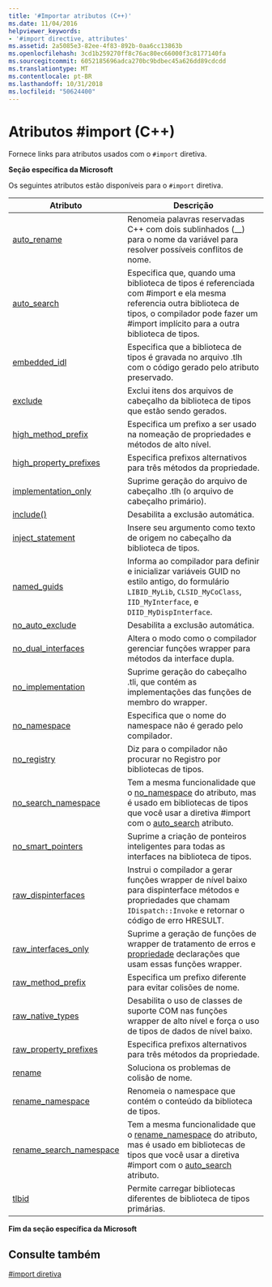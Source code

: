 ```yaml
---
title: '#Importar atributos (C++)'
ms.date: 11/04/2016
helpviewer_keywords:
- '#import directive, attributes'
ms.assetid: 2a5085e3-82ee-4f83-892b-0aa6cc13863b
ms.openlocfilehash: 3cd1b259270ff8c76ac80ec66000f3c8177140fa
ms.sourcegitcommit: 6052185696adca270bc9bdbec45a626dd89cdcdd
ms.translationtype: MT
ms.contentlocale: pt-BR
ms.lasthandoff: 10/31/2018
ms.locfileid: "50624400"
---
```

# <a name="import-attributes-c"></a>Atributos #import (C++)
Fornece links para atributos usados com o `#import` diretiva.

**Seção específica da Microsoft**

Os seguintes atributos estão disponíveis para o `#import` diretiva.

|Atributo|Descrição|
|---------------|-----------------|
|[auto_rename](../preprocessor/auto-rename.md)|Renomeia palavras reservadas C++ com dois sublinhados (__) para o nome da variável para resolver possíveis conflitos de nome.|
|[auto_search](../preprocessor/auto-search.md)|Especifica que, quando uma biblioteca de tipos é referenciada com #import e ela mesma referencia outra biblioteca de tipos, o compilador pode fazer um #import implícito para a outra biblioteca de tipos.|
|[embedded_idl](../preprocessor/embedded-idl.md)|Especifica que a biblioteca de tipos é gravada no arquivo .tlh com o código gerado pelo atributo preservado.|
|[exclude](../preprocessor/exclude-hash-import.md)|Exclui itens dos arquivos de cabeçalho da biblioteca de tipos que estão sendo gerados.|
|[high_method_prefix](../preprocessor/high-method-prefix.md)|Especifica um prefixo a ser usado na nomeação de propriedades e métodos de alto nível.|
|[high_property_prefixes](../preprocessor/high-property-prefixes.md)|Especifica prefixos alternativos para três métodos da propriedade.|
|[implementation_only](../preprocessor/implementation-only.md)|Suprime geração do arquivo de cabeçalho .tlh (o arquivo de cabeçalho primário).|
|[include()](../preprocessor/include-parens.md)|Desabilita a exclusão automática.|
|[inject_statement](../preprocessor/inject-statement.md)|Insere seu argumento como texto de origem no cabeçalho da biblioteca de tipos.|
|[named_guids](../preprocessor/named-guids.md)|Informa ao compilador para definir e inicializar variáveis GUID no estilo antigo, do formulário `LIBID_MyLib`, `CLSID_MyCoClass`, `IID_MyInterface`, e `DIID_MyDispInterface`.|
|[no_auto_exclude](../preprocessor/no-auto-exclude.md)|Desabilita a exclusão automática.|
|[no_dual_interfaces](../preprocessor/no-dual-interfaces.md)|Altera o modo como o compilador gerenciar funções wrapper para métodos da interface dupla.|
|[no_implementation](../preprocessor/no-implementation.md)|Suprime geração do cabeçalho .tli, que contém as implementações das funções de membro do wrapper.|
|[no_namespace](../preprocessor/no-namespace.md)|Especifica que o nome do namespace não é gerado pelo compilador.|
|[no_registry](../preprocessor/no-registry.md)|Diz para o compilador não procurar no Registro por bibliotecas de tipos.|
|[no_search_namespace](../preprocessor/no-search-namespace.md)|Tem a mesma funcionalidade que o [no_namespace](../preprocessor/no-namespace.md) do atributo, mas é usado em bibliotecas de tipos que você usar a diretiva #import com o [auto_search](../preprocessor/auto-search.md) atributo.|
|[no_smart_pointers](../preprocessor/no-smart-pointers.md)|Suprime a criação de ponteiros inteligentes para todas as interfaces na biblioteca de tipos.|
|[raw_dispinterfaces](../preprocessor/raw-dispinterfaces.md)|Instrui o compilador a gerar funções wrapper de nível baixo para dispinterface métodos e propriedades que chamam `IDispatch::Invoke` e retornar o código de erro HRESULT.|
|[raw_interfaces_only](../preprocessor/raw-interfaces-only.md)|Suprime a geração de funções de wrapper de tratamento de erros e [propriedade](../cpp/property-cpp.md) declarações que usam essas funções wrapper.|
|[raw_method_prefix](../preprocessor/raw-method-prefix.md)|Especifica um prefixo diferente para evitar colisões de nome.|
|[raw_native_types](../preprocessor/raw-native-types.md)|Desabilita o uso de classes de suporte COM nas funções wrapper de alto nível e força o uso de tipos de dados de nível baixo.|
|[raw_property_prefixes](../preprocessor/raw-property-prefixes.md)|Especifica prefixos alternativos para três métodos da propriedade.|
|[rename](../preprocessor/rename-hash-import.md)|Soluciona os problemas de colisão de nome.|
|[rename_namespace](../preprocessor/rename-namespace.md)|Renomeia o namespace que contém o conteúdo da biblioteca de tipos.|
|[rename_search_namespace](../preprocessor/rename-search-namespace.md)|Tem a mesma funcionalidade que o [rename_namespace](../preprocessor/rename-namespace.md) do atributo, mas é usado em bibliotecas de tipos que você usar a diretiva #import com o [auto_search](../preprocessor/auto-search.md) atributo.|
|[tlbid](../preprocessor/tlbid.md)|Permite carregar bibliotecas diferentes de biblioteca de tipos primárias.|

**Fim da seção específica da Microsoft**

## <a name="see-also"></a>Consulte também

[#import diretiva](../preprocessor/hash-import-directive-cpp.md)